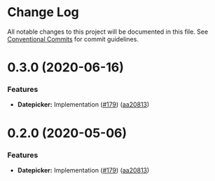# Change Log

All notable changes to this project will be documented in this file.
See [Conventional Commits](https://conventionalcommits.org) for commit guidelines.

# 0.3.0 (2020-06-16)


### Features

* **Datepicker:** Implementation ([#179](https://github.com/freshdesk/nucleus/issues/179)) ([aa20813](https://github.com/freshdesk/nucleus/commit/aa208132c6d603ff044a2337af82022d0e7bc281))





# 0.2.0 (2020-05-06)


### Features

* **Datepicker:** Implementation ([#179](https://github.com/freshdesk/nucleus/issues/179)) ([aa20813](https://github.com/freshdesk/nucleus/commit/aa208132c6d603ff044a2337af82022d0e7bc281))
